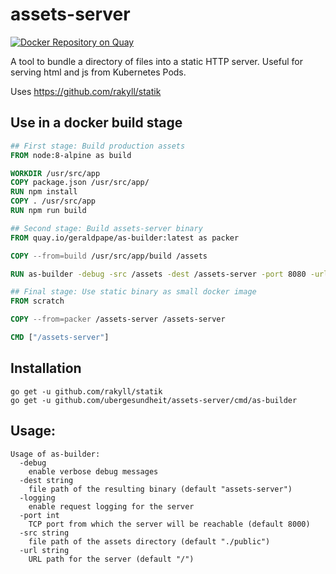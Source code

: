 # assets-server
[![Docker Repository on Quay](https://quay.io/repository/geraldpape/as-builder/status "Docker Repository on Quay")](https://quay.io/repository/geraldpape/as-builder)

A tool to bundle a directory of files into a static HTTP server. Useful for serving html and js from Kubernetes Pods.

Uses https://github.com/rakyll/statik

## Use in a docker build stage

```Dockerfile
## First stage: Build production assets
FROM node:8-alpine as build

WORKDIR /usr/src/app
COPY package.json /usr/src/app/
RUN npm install
COPY . /usr/src/app
RUN npm run build

## Second stage: Build assets-server binary
FROM quay.io/geraldpape/as-builder:latest as packer

COPY --from=build /usr/src/app/build /assets

RUN as-builder -debug -src /assets -dest /assets-server -port 8080 -url /

## Final stage: Use static binary as small docker image
FROM scratch

COPY --from=packer /assets-server /assets-server

CMD ["/assets-server"]

```

## Installation

    go get -u github.com/rakyll/statik
    go get -u github.com/ubergesundheit/assets-server/cmd/as-builder

## Usage:

```
Usage of as-builder:
  -debug
    enable verbose debug messages
  -dest string
    file path of the resulting binary (default "assets-server")
  -logging
    enable request logging for the server
  -port int
    TCP port from which the server will be reachable (default 8000)
  -src string
    file path of the assets directory (default "./public")
  -url string
    URL path for the server (default "/")
```
